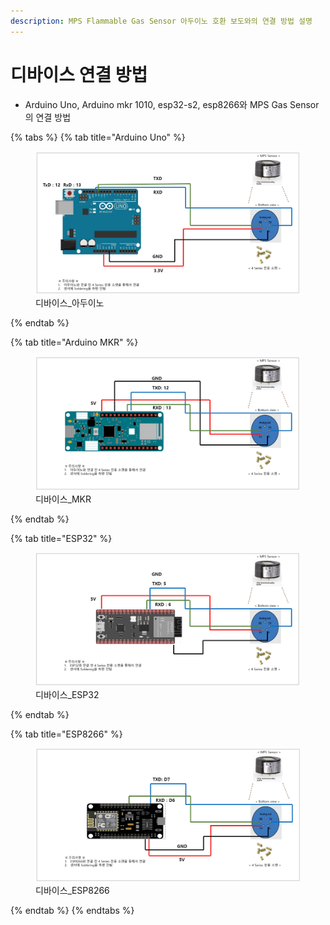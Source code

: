 ```yaml
---
description: MPS Flammable Gas Sensor 아두이노 호환 보도와의 연결 방법 설명
---
```


# 디바이스 연결 방법

* Arduino Uno, Arduino mkr 1010, esp32-s2, esp8266와 MPS Gas Sensor의 연결 방법&#x20;



{% tabs %}
{% tab title="Arduino Uno" %}
<figure><img src="p1_image/디바이스_아두이노.webp" alt="디바이스_아두이노" width="563"><figcaption>디바이스_아두이노</figcaption></figure>
{% endtab %}

{% tab title="Arduino MKR" %}
<figure><img src="p1_image/디바이스_MKR.webp" alt="디바이스_MKR" width="563"><figcaption>디바이스_MKR</figcaption></figure>
{% endtab %}

{% tab title="ESP32" %}
<figure><img src="p1_image/디바이스_ESP32.webp" alt="디바이스_ESP32" width="563"><figcaption>디바이스_ESP32</figcaption></figure>
{% endtab %}

{% tab title="ESP8266" %}
<figure><img src="p1_image/디바이스_ESP8266.webp" alt="디바이스_ESP8266" width="563"><figcaption>디바이스_ESP8266</figcaption></figure>
{% endtab %}
{% endtabs %}










